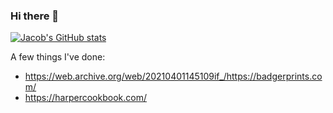 ### Hi there 👋
[![Jacob's GitHub stats](https://github-readme-stats.vercel.app/api?username=jacstrong)](https://github.com/anuraghazra/github-readme-stats)

<!--
**jacstrong/jacstrong** is a ✨ _special_ ✨ repository because its `README.md` (this file) appears on your GitHub profile.

Here are some ideas to get you started:

- 🔭 I’m currently working on ...
- 🌱 I’m currently learning ...
- 👯 I’m looking to collaborate on ...
- 🤔 I’m looking for help with ...
- 💬 Ask me about ...
- 📫 How to reach me: ...
- 😄 Pronouns: ...
- ⚡ Fun fact: ...
-->

A few things I've done:

- https://web.archive.org/web/20210401145109if_/https://badgerprints.com/
- https://harpercookbook.com/
